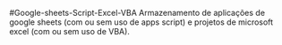#Google-sheets-Script-Excel-VBA
Armazenamento de aplicações de google sheets (com ou sem uso de apps script) e projetos de microsoft excel (com ou sem uso de VBA).
